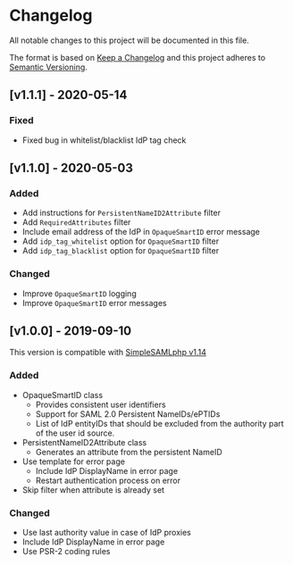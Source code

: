 # Changelog

All notable changes to this project will be documented in this file.

The format is based on [Keep a Changelog](https://keepachangelog.com/en/1.0.0/)
and this project adheres to [Semantic Versioning](https://semver.org/spec/v2.0.0.html).

## [v1.1.1] - 2020-05-14

### Fixed

- Fixed bug in whitelist/blacklist IdP tag check

## [v1.1.0] - 2020-05-03

### Added

- Add instructions for `PersistentNameID2Attribute` filter
- Add `RequiredAttributes` filter
- Include email address of the IdP in `OpaqueSmartID` error message
- Add `idp_tag_whitelist` option for `OpaqueSmartID` filter
- Add `idp_tag_blacklist` option for `OpaqueSmartID` filter

### Changed

- Improve `OpaqueSmartID` logging
- Improve `OpaqueSmartID` error messages

## [v1.0.0] - 2019-09-10

This version is compatible with [SimpleSAMLphp v1.14](https://simplesamlphp.org/docs/1.14/simplesamlphp-changelog)

### Added

- OpaqueSmartID class
  - Provides consistent user identifiers
  - Support for SAML 2.0 Persistent NameIDs/ePTIDs
  - List of IdP entityIDs that should be excluded from the authority part of the user id source.
- PersistentNameID2Attribute class
  - Generates an attribute from the persistent NameID
- Use template for error page
  - Include IdP DisplayName in error page
  - Restart authentication process on error
- Skip filter when attribute is already set

### Changed

- Use last authority value in case of IdP proxies
- Include IdP DisplayName in error page
- Use PSR-2 coding rules
